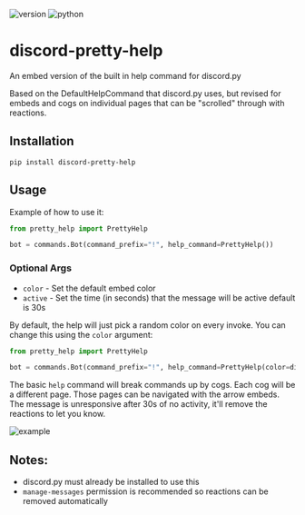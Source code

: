 ![version](https://img.shields.io/pypi/v/discord-pretty-help) ![python](https://img.shields.io/badge/python-3.6+-blue)

# discord-pretty-help

An embed version of the built in help command for discord.py

Based on the DefaultHelpCommand that discord.py uses, but revised for embeds and cogs on individual pages that can be "scrolled" through with reactions.

## Installation

`pip install discord-pretty-help`

## Usage

Example of how to use it:

```python
from pretty_help import PrettyHelp

bot = commands.Bot(command_prefix="!", help_command=PrettyHelp())
```

### Optional Args

- `color` - Set the default embed color
- `active` - Set the time (in seconds) that the message will be active default is 30s

By default, the help will just pick a random color on every invoke. You can change this using the `color` argument:

```python
from pretty_help import PrettyHelp

bot = commands.Bot(command_prefix="!", help_command=PrettyHelp(color=discord.Color.dark_gold(), active=5)) #message will be active for 5s
```

The basic `help` command will break commands up by cogs. Each cog will be a different page. Those pages can be navigated with
the arrow embeds. The message is unresponsive after 30s of no activity, it'll remove the reactions to let you know.

![example](https://raw.githubusercontent.com/stroupbslayen/discord-pretty-help/master/images/example.gif)

## Notes:

- discord.py must already be installed to use this
- `manage-messages` permission is recommended so reactions can be removed automatically
